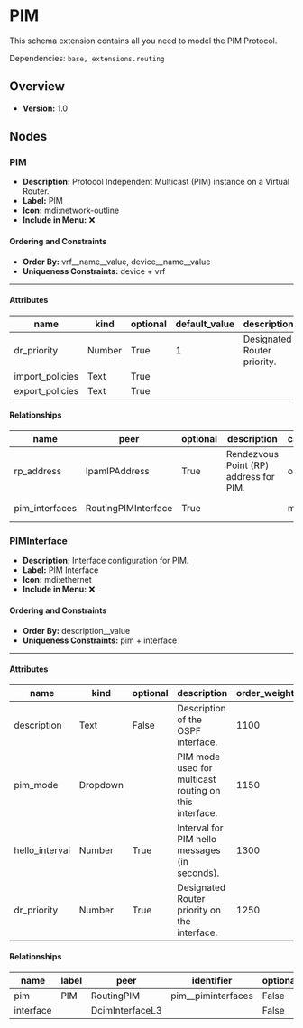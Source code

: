 # PIM

This schema extension contains all you need to model the PIM Protocol.


Dependencies: `base, extensions.routing`
## Overview
- **Version:** 1.0
## Nodes
### **PIM**
- **Description:** Protocol Independent Multicast (PIM) instance on a Virtual Router.
- **Label:** PIM
- **Icon:** mdi:network-outline
- **Include in Menu:** ❌

#### Ordering and Constraints
- **Order By:** vrf__name__value, device__name__value
- **Uniqueness Constraints:** device + vrf
---
#### Attributes
| name | kind | optional | default_value | description | order_weight |
| ---- | ---- | -------- | ------------- | ----------- | ------------ |
| dr_priority | Number | True | 1 | Designated Router priority. | 1250 |
| import_policies | Text | True |  |  | 1300 |
| export_policies | Text | True |  |  | 1350 |

#### Relationships
| name | peer | optional | description | cardinality | kind | label | identifier |
| ---- | ---- | -------- | ----------- | ----------- | ---- | ----- | ---------- |
| rp_address | IpamIPAddress | True | Rendezvous Point (RP) address for PIM. | one | Attribute |  |  |
| pim_interfaces | RoutingPIMInterface | True |  | many | Component | PIM Interfaces | pim__piminterfaces |

### **PIMInterface**
- **Description:** Interface configuration for PIM.
- **Label:** PIM Interface
- **Icon:** mdi:ethernet
- **Include in Menu:** ❌

#### Ordering and Constraints
- **Order By:** description__value
- **Uniqueness Constraints:** pim + interface
---
#### Attributes
| name | kind | optional | description | order_weight | choices | default_value |
| ---- | ---- | -------- | ----------- | ------------ | ------- | ------------- |
| description | Text | False | Description of the OSPF interface. | 1100 | `` |  |
| pim_mode | Dropdown |  | PIM mode used for multicast routing on this interface. | 1150 | `sparse, dense, bidirectional` |  |
| hello_interval | Number | True | Interval for PIM hello messages (in seconds). | 1300 | `` | 30 |
| dr_priority | Number | True | Designated Router priority on the interface. | 1250 | `` | 1 |

#### Relationships
| name | label | peer | identifier | optional | cardinality | kind | order_weight |
| ---- | ----- | ---- | ---------- | -------- | ----------- | ---- | ------------ |
| pim | PIM | RoutingPIM | pim__piminterfaces | False | one | Parent |  |
| interface |  | DcimInterfaceL3 |  | False | one | Attribute | 1200 |
